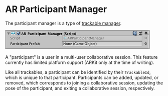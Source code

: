 # AR Participant Manager

The participant manager is a type of [trackable manager](trackable-managers.md).

![alt text](images/ar-participant-manager.png "AR Participant Manager")

A "participant" is a user in a multi-user collaborative session. This feature currently has limited platform support (ARKit only at the time of writing).

Like all trackables, a participant can be identified by their `TrackableId`, which is unique to that participant. Participants can be added, updated, or removed, which corresponds to joining a collaborative session, updating the pose of the participant, and exiting a collaborative session, respectively.
